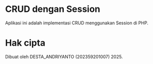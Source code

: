 # CRUD dengan Session

Aplikasi ini adalah implementasi CRUD menggunakan Session di PHP.

# Hak cipta

Dibuat oleh DESTA_ANDRIYANTO (202359201007) 2025.
